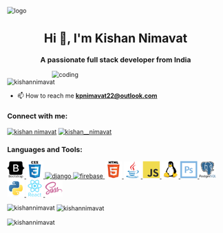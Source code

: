 ![logo](https://media.licdn.com/dms/image/D5616AQFfGSx8jQigTA/profile-displaybackgroundimage-shrink_350_1400/0/1672824597929?e=1687996800&v=beta&t=oyfMtfFzGiZ7NZZmGlZR8QAdTckuxssl5lJquoXOXws)
<h1 align="center">Hi 👋, I'm Kishan Nimavat</h1>
<h3 align="center">A passionate full stack developer from India</h3>

<img align="right" alt="coding" width="400" src="https://media.tenor.com/2nKSTDDekOgAAAAC/coding-kira.gif">


<p align="left"> <img src="https://komarev.com/ghpvc/?username=kishannimavat&label=Profile%20views&color=0e75b6&style=flat" alt="kishannimavat" /> </p>

- 📫 How to reach me **kpnimavat22@outlook.com**

<h3 align="left">Connect with me:</h3>
<p align="left">
<a href="https://linkedin.com/in/kishan nimavat" target="blank"><img align="center" src="https://raw.githubusercontent.com/rahuldkjain/github-profile-readme-generator/master/src/images/icons/Social/linked-in-alt.svg" alt="kishan nimavat" height="30" width="40" /></a>
<a href="https://instagram.com/kishan__nimavat" target="blank"><img align="center" src="https://raw.githubusercontent.com/rahuldkjain/github-profile-readme-generator/master/src/images/icons/Social/instagram.svg" alt="kishan__nimavat" height="30" width="40" /></a>
</p>

<h3 align="left">Languages and Tools:</h3>
<p align="left"> <a href="https://getbootstrap.com" target="_blank" rel="noreferrer"> <img src="https://raw.githubusercontent.com/devicons/devicon/master/icons/bootstrap/bootstrap-plain-wordmark.svg" alt="bootstrap" width="40" height="40"/> </a> <a href="https://www.w3schools.com/css/" target="_blank" rel="noreferrer"> <img src="https://raw.githubusercontent.com/devicons/devicon/master/icons/css3/css3-original-wordmark.svg" alt="css3" width="40" height="40"/> </a> <a href="https://www.djangoproject.com/" target="_blank" rel="noreferrer"> <img src="https://cdn.worldvectorlogo.com/logos/django.svg" alt="django" width="40" height="40"/> </a> <a href="https://firebase.google.com/" target="_blank" rel="noreferrer"> <img src="https://www.vectorlogo.zone/logos/firebase/firebase-icon.svg" alt="firebase" width="40" height="40"/> </a> <a href="https://www.w3.org/html/" target="_blank" rel="noreferrer"> <img src="https://raw.githubusercontent.com/devicons/devicon/master/icons/html5/html5-original-wordmark.svg" alt="html5" width="40" height="40"/> </a> <a href="https://www.java.com" target="_blank" rel="noreferrer"> <img src="https://raw.githubusercontent.com/devicons/devicon/master/icons/java/java-original.svg" alt="java" width="40" height="40"/> </a> <a href="https://developer.mozilla.org/en-US/docs/Web/JavaScript" target="_blank" rel="noreferrer"> <img src="https://raw.githubusercontent.com/devicons/devicon/master/icons/javascript/javascript-original.svg" alt="javascript" width="40" height="40"/> </a> <a href="https://www.linux.org/" target="_blank" rel="noreferrer"> <img src="https://raw.githubusercontent.com/devicons/devicon/master/icons/linux/linux-original.svg" alt="linux" width="40" height="40"/> </a> <a href="https://www.photoshop.com/en" target="_blank" rel="noreferrer"> <img src="https://raw.githubusercontent.com/devicons/devicon/master/icons/photoshop/photoshop-line.svg" alt="photoshop" width="40" height="40"/> </a> <a href="https://www.postgresql.org" target="_blank" rel="noreferrer"> <img src="https://raw.githubusercontent.com/devicons/devicon/master/icons/postgresql/postgresql-original-wordmark.svg" alt="postgresql" width="40" height="40"/> </a> <a href="https://www.python.org" target="_blank" rel="noreferrer"> <img src="https://raw.githubusercontent.com/devicons/devicon/master/icons/python/python-original.svg" alt="python" width="40" height="40"/> </a> <a href="https://reactjs.org/" target="_blank" rel="noreferrer"> <img src="https://raw.githubusercontent.com/devicons/devicon/master/icons/react/react-original-wordmark.svg" alt="react" width="40" height="40"/> </a> <a href="https://sass-lang.com" target="_blank" rel="noreferrer"> <img src="https://raw.githubusercontent.com/devicons/devicon/master/icons/sass/sass-original.svg" alt="sass" width="40" height="40"/> </a> </p>

<p><img align="left" src="https://github-readme-stats.vercel.app/api/top-langs?username=kishannimavat&show_icons=true&locale=en&layout=compact" alt="kishannimavat" /></p>

<p>&nbsp;<img align="center" src="https://github-readme-stats.vercel.app/api?username=kishannimavat&show_icons=true&locale=en" alt="kishannimavat" /></p>

<p><img align="center" src="https://github-readme-streak-stats.herokuapp.com/?user=kishannimavat&" alt="kishannimavat" /></p>
